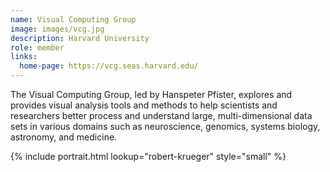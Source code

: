 ```yaml
---
name: Visual Computing Group
image: images/vcg.jpg
description: Harvard University
role: member
links:
  home-page: https://vcg.seas.harvard.edu/
---
```


The Visual Computing Group, led by Hanspeter Pfister, explores and provides visual analysis tools and methods to help scientists and researchers better process and understand large, multi-dimensional data sets in various domains such as neuroscience, genomics, systems biology, astronomy, and medicine.

{%
  include portrait.html
  lookup="robert-krueger"
  style="small"
%}
